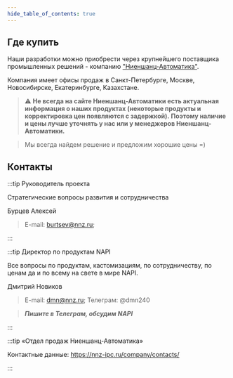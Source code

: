 ```yaml
---
hide_table_of_contents: true
---
```

## Где купить

Наши разработки можно приобрести через крупнейшего поставщика промышленных решений - компанию ["Ниеншанц-Автоматика"](http://nnz-ipc.ru).

Компания имеет офисы продаж в Санкт-Петербурге, Москве, Новосибирске, Екатеринбурге, Казахстане.

>:warning: **Не всегда на сайте Ниеншанц-Автоматики есть актуальная информация о наших продуктах (некоторые продукты и корректировка цен появляются с задержкой).**
>**Поэтому наличие и цены лучше уточнять у нас или у менеджеров Ниеншанц-Автоматики.**

>Мы всегда найдем решение и предложим хорошие цены =)

## Контакты

:::tip Руководитель проекта

Стратегические вопросы развития и сотрудничества

Бурцев Алексей
>E-mail: burtsev@nnz.ru;


:::

:::tip   Директор по продуктам NAPI

Все вопросы по продуктам, кастомизациям, по сотрудничеству, по ценам да и по всему на свете в мире NAPI.

Дмитрий Новиков
>E-mail: dmn@nnz.ru;
>Телеграм: @dmn240

>***Пишите в Телеграм, обсудим NAPI***

:::


:::tip «Отдел продаж Ниеншанц-Автоматика»

Контактные данные: https://nnz-ipc.ru/company/contacts/

:::
